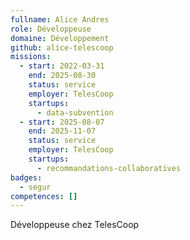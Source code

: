 ```yaml
---
fullname: Alice Andres
role: Développeuse
domaine: Développement
github: alice-telescoop
missions:
  - start: 2022-03-31
    end: 2025-08-30
    status: service
    employer: TelesCoop
    startups:
      - data-subvention
  - start: 2025-08-07
    end: 2025-11-07
    status: service
    employer: TelesCoop
    startups:
      - recommandations-collaboratives
badges:
  - segur
competences: []
---
```

Développeuse chez TelesCoop